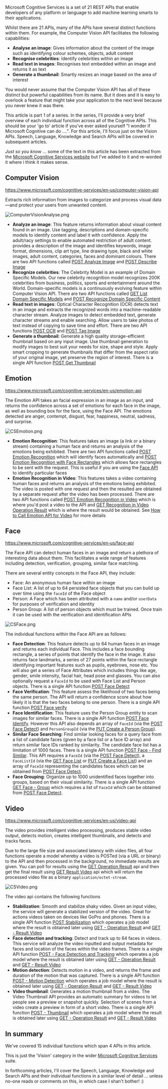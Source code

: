 Microsoft Cognitive Services is a set of 21 REST APIs that enable developers of any platform or language to add machine learning smarts to their applications.

Whilst there are 21 APIs, many of the APIs have several distinct functions within them. For example, the Computer Vision API facilitates the following capabilities:
* **Analyse an image**: Gives information about the content of the image such as identifying colour schemes, objects, adult content
* **Recognise celebrities**: Identify celebrities within an image
* **Read text in images**: Recognises text embedded within an image and returns it as text
* **Generate a thumbnail**: Smartly resizes an image based on the area of interest

You would never assume that the Computer Vision API has all of these distinct but powerful capabilities from its name. But it does and it is easy to overlook a feature that might take your application to the next level because you never knew it was there.

This article is part 1 of a series. In the series, I'll provide a very brief overview of each individual function across all of the Cognitive APIs. This should be your 'go to' article if you've ever asked yourself "I wonder if Microsoft Cognitive can do ....". For this article, I'll focus just on the Vision APIs. Speech, Language, Knowledge and Search APIs will be covered in subsequent articles.

_Just so you know_ ... some of the text in this article has been extracted from the [Microsoft Cognitive Services website](https://www.microsoft.com/cognitive-services) but I've added to it and re-worded it where i think it makes sense.

## Computer Vision
<https://www.microsoft.com/cognitive-services/en-us/computer-vision-api>

Extracts rich information from images to categorize and process visual data—and protect your users from unwanted content. 

![ComputerVisionAnalyse.png](.\Images\ComputerVisionAnalyse.png)

* **Analyze an image**: This feature returns information about visual content found in an image. Use tagging, descriptions and domain-specific models to identify content and label it with confidence. Apply the adult/racy settings to enable automated restriction of adult content. provides a description of the image and identifies keywords, image format, dimensions, clip art type, line drawing type, black and white images, adult content, categories, faces and dominant colours. There are two API functions called [POST Analyze Image](https://dev.projectoxford.ai/docs/services/56f91f2d778daf23d8ec6739/operations/56f91f2e778daf14a499e1fa) and [POST Describe Image](https://dev.projectoxford.ai/docs/services/56f91f2d778daf23d8ec6739/operations/56f91f2e778daf14a499e1fe)
* **Recognize celebrities**: The Celebrity Model is an example of Domain Specific Models. Our new celebrity recognition model recognizes 200K celebrities from business, politics, sports and entertainment around the World. Domain-specific models is a continuously evolving feature within Computer Vision API. There are two API functions called [GET List Domain Specific Models](https://dev.projectoxford.ai/docs/services/56f91f2d778daf23d8ec6739/operations/56f91f2e778daf14a499e1fd) and [POST Recognize Domain Specific Content](https://dev.projectoxford.ai/docs/services/56f91f2d778daf23d8ec6739/operations/56f91f2e778daf14a499e200)
* **Read text in images**: Optical Character Recognition (OCR) detects text in an image and extracts the recognized words into a machine-readable character stream. Analyze images to detect embedded text, generate character streams and enable searching. Allow users to take photos of text instead of copying to save time and effort. There are two API functions [POST OCR](https://dev.projectoxford.ai/docs/services/56f91f2d778daf23d8ec6739/operations/56f91f2e778daf14a499e1fc) and [POST Tag Image](https://dev.projectoxford.ai/docs/services/56f91f2d778daf23d8ec6739/operations/56f91f2e778daf14a499e1ff)
* **Generate a thumbnail**: Generate a high quality storage-efficient thumbnail based on any input image. Use thumbnail generation to modify images to best suit your needs for size, shape and style. Apply smart cropping to generate thumbnails that differ from the aspect ratio of your original image, yet preserve the region of interest. There is a single API function [POST Get Thumbnail](https://dev.projectoxford.ai/docs/services/56f91f2d778daf23d8ec6739/operations/56f91f2e778daf14a499e1fb)

## Emotion
<https://www.microsoft.com/cognitive-services/en-us/emotion-api>

The Emotion API takes an facial expression in an image as an input, and returns the confidence across a set of emotions for each face in the image, as well as bounding box for the face, using the Face API. The emotions detected are anger, contempt, disgust, fear, happiness, neutral, sadness, and surprise.

![CSEmotion.png](.\Images\CSEmotion.png)

* **Emotion Recognition**: This features takes an image (a link or a binary stream) containing a human face and returns an analysis of the emotions being exhibited. There are two API functions called [POST Emotion Recognition](https://dev.projectoxford.ai/docs/services/5639d931ca73072154c1ce89/operations/563b31ea778daf121cc3a5fa) which will identify faces automatically and [POST Emotion Recognition with Face Rectangles](https://dev.projectoxford.ai/docs/services/5639d931ca73072154c1ce89/operations/56f23eb019845524ec61c4d7) which allows face rectangles to be sent with the request. This is useful if you are using the [Face API](https://www.microsoft.com/cognitive-services/en-us/face-api) to identify particular faces
* **Emotion Recognition in Video**: This features takes a video containing human faces and returns an analysis of the emotions being exhibited. The video is posted with one request and then the resulted are obtained by a separate request after the video has been processed. There are two API functions called [POST Emotion Recognition in Video](https://dev.projectoxford.ai/docs/services/5639d931ca73072154c1ce89/operations/56f8d40e1984551ec0a0984e) which is where you'd post a video to the API and [GET Recognition in Video Operation Result](https://dev.projectoxford.ai/docs/services/5639d931ca73072154c1ce89/operations/56f8d4471984551ec0a0984f) which is where the result would be obtained. See [How to Call Emotion API for Video](https://www.microsoft.com/cognitive-services/en-us/emotion-api/documentation/howtocallemotionforvideo) for more details

## Face
<https://www.microsoft.com/cognitive-services/en-us/face-api>

The Face API can detect human faces in an image and return a plethora of interesting data about them. This facilitates a wide range of features including detection, verification, grouping, similar face matching.

There are several entity concepts in the Face API, they include:
* Face: An anonymous human face within an image
* Face List: A list of up to 64 persisted face objects that you can build up over time using the `faceId` of the Face object
* Person: A Face which has been attributed with a `name` and/or `userData` for purposes of verification and identity
* Person Group: A list of person objects which must be trained. Once train it can be used with the verification and identification APIs

![CSFace.png](.\Images\CSFace.png)

The individual functions within the Face API are as follows:

* **Face Detection**: This feature detects up to 64 human faces in an image and returns each individual Face. This includes a face bounding rectangle, a series of points that identify the face in the image. It also returns face landmarks, a series of 27 points within the face rectangle identifying important features such as pupils, eyebrows, nose etc. You will also get a series of Face Attributes which includes things like age, gender, smile intensity, facial hair, head pose and glasses. You can also optionally request a `FaceId` to be used with Face List and Person objects. There is a single API function [POST Face Detect](https://dev.projectoxford.ai/docs/services/563879b61984550e40cbbe8d/operations/563879b61984550f30395236)
* **Face Verification**: This feature assess the likelihood of two faces being the same person. The API will return a confidence score about how likely it is that the two faces belong to one person. There is a single API function [POST Face verify](https://dev.projectoxford.ai/docs/services/563879b61984550e40cbbe8d/operations/563879b61984550f3039523a)
* **Face Identification**: This feature uses the Person Group entity to scan images for similar faces. There is a single API function [POST Face Identify](https://dev.projectoxford.ai/docs/services/563879b61984550e40cbbe8d/operations/563879b61984550f30395239). However this API also depends an array of `FaceId` (via the [POST Face Detect](https://dev.projectoxford.ai/docs/services/563879b61984550e40cbbe8d/operations/563879b61984550f30395236)) and `PersonGroupId` (via the [PUT Create a Person Group](<https://dev.projectoxford.ai/docs/services/563879b61984550e40cbbe8d/operations/563879b61984550f30395244>)).
* **Similar Face Searching**: Find similar looking faces for a query face from a list of candidate faces (given by a face list or a face ID array) and return similar face IDs ranked by similarity. The candidate face list has a limitation of 1000 faces. There is a single API function [POST Face - Find Similar](<https://dev.projectoxford.ai/docs/services/563879b61984550e40cbbe8d/operations/563879b61984550f30395237>). This API requires a `FaceId` (via the [POST Face Detect](https://dev.projectoxford.ai/docs/services/563879b61984550e40cbbe8d/operations/563879b61984550f30395236)), a `FaceListId` (via the [GET Face List](<https://dev.projectoxford.ai/docs/services/563879b61984550e40cbbe8d/operations/563879b61984550f3039524c>) or [PUT Create a Face List](<https://dev.projectoxford.ai/docs/services/563879b61984550e40cbbe8d/operations/563879b61984550f3039524b>)) and an array of `FaceId` representing the candidates faces which can be obtained from [POST Face Detect](https://dev.projectoxford.ai/docs/services/563879b61984550e40cbbe8d/operations/563879b61984550f30395236).
* **Face Grouping**: Organize up to 1000 unidentified faces together into groups, based on their visual similarity. There is a single API function [GET Face - Group](<https://dev.projectoxford.ai/docs/services/563879b61984550e40cbbe8d/operations/563879b61984550f30395238>) which requires a list of `FaceId` which can be obtained from [POST Face Detect](https://dev.projectoxford.ai/docs/services/563879b61984550e40cbbe8d/operations/563879b61984550f30395236).

## Video
<https://www.microsoft.com/cognitive-services/en-us/video-api>

The video provides intelligent video processing, produces stable video output, detects motion, creates intelligent thumbnails, and detects and tracks faces.

Due to the large file size and associated latency with video files, all four functions operate a model whereby a video is POSTed (via a URL or binary) to the API and then processed in the background, no immediate results are given. You can poll for results using the [GET Operation Result](https://dev.projectoxford.ai/docs/services/565d6516778daf15800928d5/operations/565d6517778daf0978c45e36) api and then get the final result using [GET Result Video](https://dev.projectoxford.ai/docs/services/565d6516778daf15800928d5/operations/565d81f4ca73072048922d95) api which will return the processed video file as a binary `application/octet-stream`.

![CSVideo.png](.\Images\CSVideo.png)

The video api contains the following functions

* **Stabilization**: Smooth and stabilize shaky video. Given an input video, the service will generate a stabilized version of the video. Great for actions videos taken on devices like GoPro and phones. There is a single API function [POST Stabilization](<https://dev.projectoxford.ai/docs/services/565d6516778daf15800928d5/operations/565d6517778daf0978c45e35>) which operates a job model where the result is obtained later using [GET - Operation Result](https://dev.projectoxford.ai/docs/services/565d6516778daf15800928d5/operations/565d6517778daf0978c45e36) and [GET - Result Video](https://dev.projectoxford.ai/docs/services/565d6516778daf15800928d5/operations/565d81f4ca73072048922d95)
* **Face detection and tracking**: Detect and track up to 64 faces in videos. This service will analyze the video inputted and output metadata for faces and location of the faces within the video frames. There is a single API function [POST - Face Detection and Tracking](<https://dev.projectoxford.ai/docs/services/565d6516778daf15800928d5/operations/565d6517778daf0978c45e39>) which operates a job model where the result is obtained later using [GET - Operation Result](https://dev.projectoxford.ai/docs/services/565d6516778daf15800928d5/operations/565d6517778daf0978c45e36) and [GET - Result Video](https://dev.projectoxford.ai/docs/services/565d6516778daf15800928d5/operations/565d81f4ca73072048922d95)
* **Motion detection**: Detects motion in a video, and returns the frame and duration of the motion that was captured. There is a single API function [POST - Motion Detection](<https://dev.projectoxford.ai/docs/services/565d6516778daf15800928d5/operations/565d6517778daf0978c45e3a>) which operates a job model where the result is obtained later using [GET - Operation Result](https://dev.projectoxford.ai/docs/services/565d6516778daf15800928d5/operations/565d6517778daf0978c45e36) and [GET - Result Video](https://dev.projectoxford.ai/docs/services/565d6516778daf15800928d5/operations/565d81f4ca73072048922d95)
* **Video thumbnail**: Generates a motion thumbnail from a video. The Video Thumbnail API provides an automatic summary for videos to let people see a preview or snapshot quickly. Selection of scenes from a video create a preview in form of a short video. There is a single API function [POST - Thumbnail](<https://dev.projectoxford.ai/docs/services/565d6516778daf15800928d5/operations/56f8acb0778daf23d8ec6738>) which operates a job model where the result is obtained later using [GET - Operation Result](https://dev.projectoxford.ai/docs/services/565d6516778daf15800928d5/operations/565d6517778daf0978c45e36) and [GET - Result Video](https://dev.projectoxford.ai/docs/services/565d6516778daf15800928d5/operations/565d81f4ca73072048922d95)

## In summary
We've covered 15 individual functions which span 4 APIs in this article. 

This is just the 'Vision' category in the wider [Microsoft Cognitive Services](https://www.microsoft.com/cognitive-services) suite. 

In forthcoming articles, I'll cover the Speech, Language, Knowledge and Search APIs and their individual functions in a similar level of detail ... unless no-one reads or comments on this, in which case I shan't bother! :)